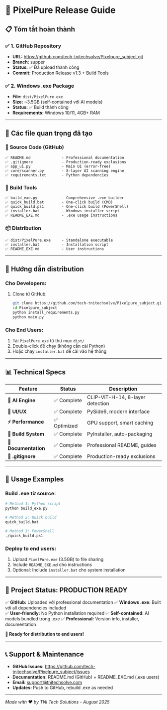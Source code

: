 # 🚀 PixelPure Release Guide

## 📋 Tóm tắt hoàn thành

### ✅ 1. GitHub Repository
- **URL:** https://github.com/tech-tnitechsolve/Pixelpure_subject.git
- **Branch:** supper
- **Status:** ✅ Đã upload thành công
- **Commit:** Production Release v1.3 + Build Tools

### ✅ 2. Windows .exe Package  
- **File:** `dist/PixelPure.exe`
- **Size:** ~3.5GB (self-contained với AI models)
- **Status:** ✅ Build thành công
- **Requirements:** Windows 10/11, 4GB+ RAM

---

## 🎯 Các file quan trọng đã tạo

### 📁 **Source Code (GitHub)**
```
✅ README.md              - Professional documentation
✅ .gitignore             - Production-ready exclusions  
✅ app_ui.py              - Main UI (error-free)
✅ core/scanner.py        - 8-layer AI scanning engine
✅ requirements.txt       - Python dependencies
```

### 🔧 **Build Tools**
```
✅ build_exe.py           - Comprehensive .exe builder
✅ quick_build.bat        - One-click build (CMD)
✅ quick_build.ps1        - One-click build (PowerShell)
✅ installer.bat          - Windows installer script
✅ README_EXE.md          - .exe usage instructions
```

### 📦 **Distribution**
```
✅ dist/PixelPure.exe     - Standalone executable
✅ installer.bat          - Installation script
✅ README_EXE.md          - User instructions
```

---

## 🚀 Hướng dẫn distribution

### **Cho Developers:**
1. Clone từ GitHub:
   ```bash
   git clone https://github.com/tech-tnitechsolve/Pixelpure_subject.git
   cd Pixelpure_subject
   python install_requirements.py
   python main.py
   ```

### **Cho End Users:**
1. Tải `PixelPure.exe` từ thư mục `dist/`
2. Double-click để chạy (không cần cài Python)
3. Hoặc chạy `installer.bat` để cài vào hệ thống

---

## 📊 Technical Specs

| Feature | Status | Description |
|---------|--------|-------------|
| **🤖 AI Engine** | ✅ Complete | CLIP-ViT-H-14, 8-layer detection |
| **🎨 UI/UX** | ✅ Complete | PySide6, modern interface |
| **⚡ Performance** | ✅ Optimized | GPU support, smart caching |
| **🔧 Build System** | ✅ Complete | PyInstaller, auto-packaging |
| **📖 Documentation** | ✅ Complete | Professional README, guides |
| **🚫 .gitignore** | ✅ Complete | Production-ready exclusions |

---

## 🎯 Usage Examples

### **Build .exe từ source:**
```bash
# Method 1: Python script
python build_exe.py

# Method 2: Quick build
quick_build.bat

# Method 3: PowerShell  
./quick_build.ps1
```

### **Deploy to end users:**
1. Upload `PixelPure.exe` (3.5GB) to file sharing
2. Include `README_EXE.md` cho instructions
3. Optional: Include `installer.bat` cho system installation

---

## 🎉 Project Status: PRODUCTION READY

✅ **GitHub:** Uploaded với professional documentation
✅ **Windows .exe:** Built với all dependencies included  
✅ **User-friendly:** No Python installation required
✅ **Self-contained:** AI models bundled trong .exe
✅ **Professional:** Version info, installer, documentation

**🚀 Ready for distribution to end users!**

---

## 📞 Support & Maintenance

- **GitHub Issues:** https://github.com/tech-tnitechsolve/Pixelpure_subject/issues
- **Documentation:** README.md (GitHub) + README_EXE.md (.exe users)
- **Email:** support@tnitechsolve.com
- **Updates:** Push to GitHub, rebuild .exe as needed

---

*Made with ❤️ by TNI Tech Solutions - August 2025*
